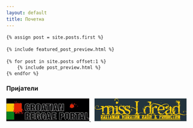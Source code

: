 ```yaml
---
layout: default
title: Почетна
---
```


<section id="content">

    {% assign post = site.posts.first %}

    {% include featured_post_preview.html %}
    
    {% for post in site.posts offset:1 %}
        {% include post_preview.html %}
    {% endfor %}

</section>

<section id="friends">
	<h3>Пријатели</h3>
	<a href="http://reggaehr.org/" title="Reggae.hr" style="margin-top: 15px;">
	    <img src="/assets/img/reggaehr.gif" alt="Reggae.hr" />
	</a>
	<a href="http://missidreadvibration.wordpress.com/" title="Miss I Dread Vibration" style="margin-top: 15px; margin-left: 10px;" target="_blank">
	    <img src="/assets/img/missidread.png" alt="Miss I Dread Vibration" />
    </a>
</section>
